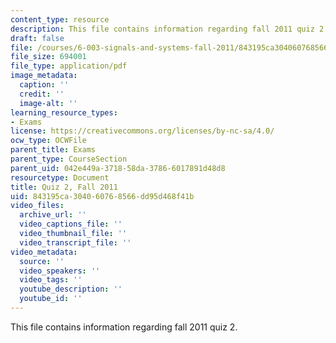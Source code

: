 ```yaml
---
content_type: resource
description: This file contains information regarding fall 2011 quiz 2.
draft: false
file: /courses/6-003-signals-and-systems-fall-2011/843195ca304060768566dd95d468f41b_MIT6_003F11_q2.pdf
file_size: 694001
file_type: application/pdf
image_metadata:
  caption: ''
  credit: ''
  image-alt: ''
learning_resource_types:
- Exams
license: https://creativecommons.org/licenses/by-nc-sa/4.0/
ocw_type: OCWFile
parent_title: Exams
parent_type: CourseSection
parent_uid: 042e449a-3718-58da-3786-6017891d48d8
resourcetype: Document
title: Quiz 2, Fall 2011
uid: 843195ca-3040-6076-8566-dd95d468f41b
video_files:
  archive_url: ''
  video_captions_file: ''
  video_thumbnail_file: ''
  video_transcript_file: ''
video_metadata:
  source: ''
  video_speakers: ''
  video_tags: ''
  youtube_description: ''
  youtube_id: ''
---
```

This file contains information regarding fall 2011 quiz 2.